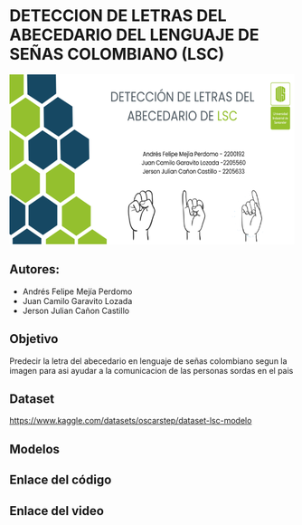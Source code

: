 # DETECCION DE LETRAS DEL ABECEDARIO DEL LENGUAJE DE SEÑAS COLOMBIANO (LSC)
<img src="multimedia/Banner.png" width="800" height="300">

## Autores:

 - Andrés Felipe Mejía Perdomo 
 - Juan Camilo Garavito Lozada 
 - Jerson Julian Cañon Castillo

## Objetivo
Predecir la letra del abecedario en lenguaje de señas colombiano segun la imagen para asi ayudar a la comunicacion de las personas sordas en el pais

## Dataset 
https://www.kaggle.com/datasets/oscarstep/dataset-lsc-modelo


## Modelos


## Enlace del código


## Enlace del video


